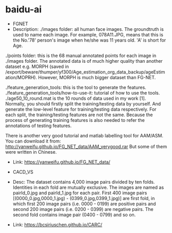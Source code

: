 # baidu-ai

- FGNET
 - Description: 
  ./images folder: all human face images. The groundtruth is used to name each image. For example, 078A11.JPG, means that this is the No.'78' person's image when he/she was 11 years old. 'A' is short for Age.

  ./points folder: this is the 68 manual annotated points for each image in ./images folder.
The annotated data is of much higher quality than another dataset e.g. MORPH (saved in /export/beware/thumper/yf300/Age_estimation_org_data_backup/ageEstimation/MOPRH). However, MORPH is much bigger dataset than FG-NET.

  ./feature_generation_tools: this is the tool to generate the features. 
  ./feature_generation_tools/how-to-use-it: tutorial of how to use the tools. 
  ./age50_10_round.mat is the 10 rounds of data used in my work [1]. 
  Normally, you should firstly split the training/testing data by yourself. And generate the low-level feature for     training/testing data respectively. For each split, the training/testing features are not the same. Because the process of generating training features is also needed to refer the annotations of testing features. 


  There is another very good tutorial and matlab labelling tool for AAM/ASM. You can download it from: 
  http://yanweifu.github.io/FG_NET_data/AAM_verygood.rar 
  But some of them were written in Chinese. 
 - Link: https://yanweifu.github.io/FG_NET_data/
 
- CACD_VS
 - Desc: The dataset contains 4,000 image pairs divided by ten folds. Identities in each fold are mutually exclusive. The images are named as pairId_0.jpg and pairId_1.jpg for each pair. First 400 image pairs [(0000_0.jpg,0000_1.jpg) - (0399_0.jpg,0399_1.jpg)] are first fold, in which first 200 image pairs (i.e. 0000 - 0199) are positive pairs and second 200 image pairs (i.e. 0200 - 0399) are negative pairs. The second fold contains image pair (0400 - 0799) and so on.
 - Link: https://bcsiriuschen.github.io/CARC/
